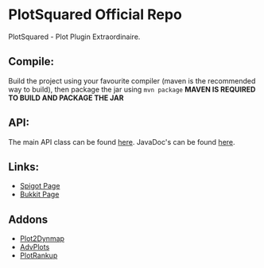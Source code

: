 PlotSquared Official Repo
==========================================================
PlotSquared - Plot Plugin Extraordinaire.

## Compile: ##
Build the project using your favourite compiler (maven is the recommended way to build), then package the jar using `mvn package` **MAVEN IS REQUIRED TO BUILD AND PACKAGE THE JAR**

## API: ##
The main API class can be found [here](https://github.com/IntellectualCrafters/PlotSquared/blob/master/PlotSquared/src/main/java/com/intellectualcrafters/plot/api/PlotAPI.java "API"). JavaDoc's can be found [here](http://empcraft.com/plotsquared/doc/ "JDOCS").

## Links: ##

- [Spigot Page](http://www.spigotmc.org/resources/plotsquared.1177/ "SpigotMc")
- [Bukkit Page](http://dev.bukkit.org/bukkit-plugins/plotsquared/ "Bukkit")

## Addons ##
- [Plot2Dynmap](http://www.spigotmc.org/resources/plot2dynmap.1292/ "Plot2Dynmap")
- [AdvPlots](http://www.spigotmc.org/resources/advplots-%CE%B2.1500/ "AdvPlots")
- [PlotRankup](http://www.spigotmc.org/resources/plotrankup.1571/ "PlotRankup")

